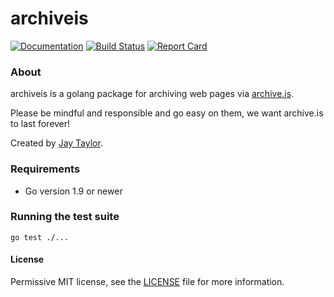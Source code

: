 # archiveis

[![Documentation](https://godoc.org/github.com/jaytaylor/archiveis?status.svg)](https://godoc.org/github.com/jaytaylor/archiveis)
[![Build Status](https://travis-ci.org/jaytaylor/archiveis.svg?branch=master)](https://travis-ci.org/jaytaylor/archiveis)
[![Report Card](https://goreportcard.com/badge/github.com/jaytaylor/archiveis)](https://goreportcard.com/report/github.com/jaytaylor/archiveis)

### About

archiveis is a golang package for archiving web pages via [archive.is](https://archive.is).

Please be mindful and responsible and go easy on them, we want archive.is to last forever!

Created by [Jay Taylor](https://jaytaylor.com/).

### Requirements

* Go version 1.9 or newer

### Running the test suite

    go test ./...

#### License

Permissive MIT license, see the [LICENSE](LICENSE) file for more information.

